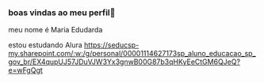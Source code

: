 ### boas vindas ao meu perfil💙

meu nome é Maria Edudarda

estou estudando Alura
https://seducsp-my.sharepoint.com/:w:/g/personal/00001114627173sp_aluno_educacao_sp_gov_br/EX4qupUJ57JDuVJW3Yx3gnwB00G87b3qHKyEeCtGM6QJeQ?e=wFgQgt
